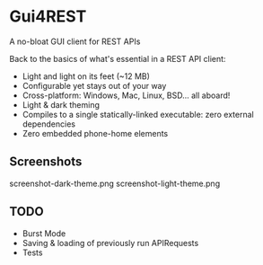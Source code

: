 # Gui4REST
A no-bloat GUI client for REST APIs

Back to the basics of what's essential in a REST API client:
- Light and light on its feet (~12 MB)
- Configurable yet stays out of your way
- Cross-platform: Windows, Mac, Linux, BSD... all aboard!
- Light & dark theming
- Compiles to a single statically-linked executable: zero external dependencies
- Zero embedded phone-home elements

## Screenshots
screenshot-dark-theme.png
screenshot-light-theme.png

## TODO
- Burst Mode
- Saving & loading of previously run APIRequests
- Tests
